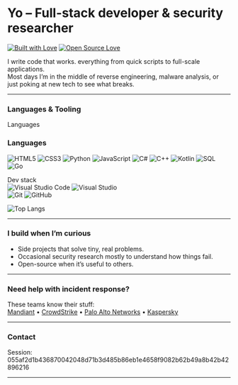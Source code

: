 # Yo – Full-stack developer & security researcher




[![Built with Love](https://forthebadge.com/images/badges/built-with-love.svg)](https://github.com/Sh1r0ko11)
[![Open Source Love](https://badges.frapsoft.com/os/v2/open-source.svg?v=103)](https://github.com/Sh1r0ko11)   

I write code that works. everything from quick scripts to full-scale applications.  
Most days I’m in the middle of reverse engineering, malware analysis, or just poking at new tech to see what breaks.


---

### Languages & Tooling

Languages  
### Languages  
![HTML5](https://img.shields.io/badge/HTML5-E34F26?style=flat-square&logo=html5&logoColor=white)
![CSS3](https://img.shields.io/badge/CSS3-1572B6?style=flat-square&logo=css3&logoColor=white)
![Python](https://img.shields.io/badge/Python-3776AB?style=flat-square&logo=python&logoColor=white)
![JavaScript](https://img.shields.io/badge/JavaScript-F7DF1E?style=flat-square&logo=javascript&logoColor=black)
![C#](https://img.shields.io/badge/C%23-239120?style=flat-square&logo=c-sharp&logoColor=white)
![C++](https://img.shields.io/badge/C++-00599C?style=flat-square&logo=c%2B%2B&logoColor=white)
![Kotlin](https://img.shields.io/badge/Kotlin-7F52FF?style=flat-square&logo=kotlin&logoColor=white)
![SQL](https://img.shields.io/badge/SQL-4479A1?style=flat-square&logo=postgresql&logoColor=white)
![Go](https://img.shields.io/badge/Go-00ADD8?style=flat-square&logo=go&logoColor=white)


Dev stack  
![Visual Studio Code](https://img.shields.io/badge/VS_Code-0078D4?style=flat-square&logo=visual-studio-code&logoColor=white)
![Visual Studio](https://img.shields.io/badge/Visual_Studio-5C2D91?style=flat-square&logo=visual-studio&logoColor=white)  
![Git](https://img.shields.io/badge/Git-F05032?style=flat-square&logo=git&logoColor=white)
![GitHub](https://img.shields.io/badge/GitHub-181717?style=flat-square&logo=github&logoColor=white)

![Top Langs](https://github-readme-stats.vercel.app/api/top-langs/?username=Sh1r0ko11&layout=compact&theme=tokyonight)

---

### I build when I’m curious

- Side projects that solve tiny, real problems.  
- Occasional security research mostly to understand how things fail.  
- Open-source when it’s useful to others.

---

### Need help with incident response?

These teams know their stuff:  
[Mandiant](https://www.mandiant.com) • [CrowdStrike](https://www.crowdstrike.com) • [Palo Alto Networks](https://www.paloaltonetworks.com) • [Kaspersky](https://www.kaspersky.com)

---

### Contact

Session: 055af2d1b436870042048d71b3d485b86eb1e4658f9082b62b49a8b42b42896216

---

